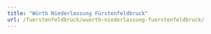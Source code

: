 ```yaml
---
title: "Würth Niederlassung Fürstenfeldbruck"
url: /fuerstenfeldbruck/wuerth-niederlassung-fuerstenfeldbruck/
---
```


